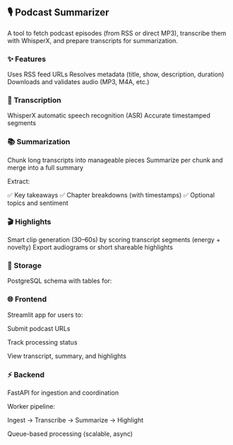 ## 🎙️ Podcast Summarizer

A tool to fetch podcast episodes (from RSS or direct MP3), transcribe them with WhisperX, and prepare transcripts for summarization.

### ✨ Features
Uses RSS feed URLs
Resolves metadata (title, show, description, duration)
Downloads and validates audio (MP3, M4A, etc.)

### 📝 Transcription

WhisperX automatic speech recognition (ASR)
Accurate timestamped segments

### 📚 Summarization

Chunk long transcripts into manageable pieces
Summarize per chunk and merge into a full summary

Extract:

✅ Key takeaways
✅ Chapter breakdowns (with timestamps)
✅ Optional topics and sentiment

### 🎬 Highlights

Smart clip generation (30–60s) by scoring transcript segments (energy + novelty)
Export audiograms or short shareable highlights

### 💾 Storage

PostgreSQL schema with tables for:


### 🌐 Frontend

Streamlit app for users to:

Submit podcast URLs

Track processing status

View transcript, summary, and highlights

### ⚡ Backend

FastAPI for ingestion and coordination

Worker pipeline:

Ingest → Transcribe → Summarize → Highlight

Queue-based processing (scalable, async)